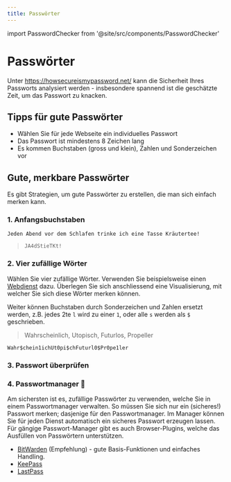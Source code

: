 ```yaml
---
title: Passwörter
---
```


import PasswordChecker from '@site/src/components/PasswordChecker'

# Passwörter

Unter https://howsecureismypassword.net/ kann die Sicherheit Ihres Passworts analysiert werden - insbesondere spannend ist die geschätzte Zeit, um das Passwort zu knacken.


## Tipps für gute Passwörter

- Wählen Sie für jede Webseite ein individuelles Passwort
- Das Passwort ist mindestens 8 Zeichen lang
- Es kommen Buchstaben (gross und klein), Zahlen und Sonderzeichen vor

## Gute, merkbare Passwörter
Es gibt Strategien, um gute Passwörter zu erstellen, die man sich einfach merken kann.

### 1. Anfangsbuchstaben

`Jeden Abend vor dem Schlafen trinke ich eine Tasse Kräutertee!`

> `JA4dStieTKt!`

### 2. Vier zufällige Wörter
Wählen Sie vier zufällige Wörter. Verwenden Sie beispielsweise einen [Webdienst](https://capitalizemytitle.com/zufallswort-generator/) dazu.
Überlegen Sie sich anschliessend eine Visualisierung, mit welcher Sie sich diese Wörter merken können.

Weiter können Buchstaben durch Sonderzeichen und Zahlen ersetzt werden, z.B. jedes 2te `l` wird zu einer `1`, oder alle `s` werden als `$` geschrieben.

> Wahrscheinlich, Utopisch, Futurlos, Propeller

`Wahr$chein1ichUt0pi$chFuturl0$Pr0pe1ler`

### 3. Passwort überprüfen

<PasswordChecker />

### 4. Passwortmanager 🏅 
Am sichersten ist es, zufällige Passwörter zu verwenden, welche Sie in einem Passwortmanager verwalten.
So müssen Sie sich nur ein (sicheres!) Passwort merken; dasjenige für den Passwortmanager.
Im Manager können Sie für jeden Dienst automatisch ein sicheres Passwort erzeugen lassen.
Für gängige Passwort-Manager gibt es auch Browser-Plugins, welche das Ausfüllen von Passwörtern unterstützen.

- [BitWarden](https://bitwarden.com/) (Empfehlung) - gute Basis-Funktionen und einfaches Handling.
- [KeePass](https://keepass.info/)
- [LastPass](https://www.lastpass.com/)

